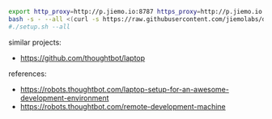 
```bash
export http_proxy=http://p.jiemo.io:8787 https_proxy=http://p.jiemo.io:8787 # Mainland joke
bash -s - --all <(curl -s https://raw.githubusercontent.com/jiemolabs/dev-setup/master/setup.sh)
#./setup.sh --all
```

similar projects:
* https://github.com/thoughtbot/laptop

references:
* https://robots.thoughtbot.com/laptop-setup-for-an-awesome-development-environment
* https://robots.thoughtbot.com/remote-development-machine
